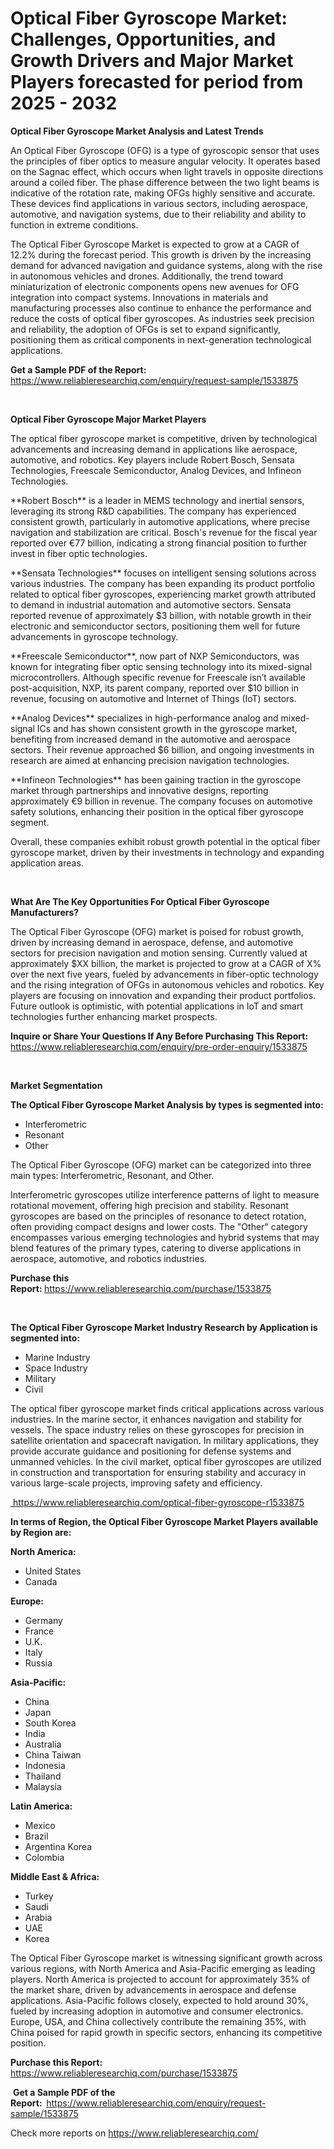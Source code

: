<p><h1>Optical Fiber Gyroscope Market: Challenges, Opportunities, and Growth Drivers and Major Market Players forecasted for period from 2025 - 2032</h1></p><p><strong>Optical Fiber Gyroscope Market Analysis and Latest Trends</strong></p>
<p><p>An Optical Fiber Gyroscope (OFG) is a type of gyroscopic sensor that uses the principles of fiber optics to measure angular velocity. It operates based on the Sagnac effect, which occurs when light travels in opposite directions around a coiled fiber. The phase difference between the two light beams is indicative of the rotation rate, making OFGs highly sensitive and accurate. These devices find applications in various sectors, including aerospace, automotive, and navigation systems, due to their reliability and ability to function in extreme conditions.</p><p>The Optical Fiber Gyroscope Market is expected to grow at a CAGR of 12.2% during the forecast period. This growth is driven by the increasing demand for advanced navigation and guidance systems, along with the rise in autonomous vehicles and drones. Additionally, the trend toward miniaturization of electronic components opens new avenues for OFG integration into compact systems. Innovations in materials and manufacturing processes also continue to enhance the performance and reduce the costs of optical fiber gyroscopes. As industries seek precision and reliability, the adoption of OFGs is set to expand significantly, positioning them as critical components in next-generation technological applications.</p></p>
<p><strong>Get a Sample PDF of the Report:&nbsp;</strong> <a href="https://www.reliableresearchiq.com/enquiry/request-sample/1533875?utm_campaign=2475&utm_medium=2&utm_source=Github&utm_content=ia&utm_term=17022025&utm_id=optical-fiber-gyroscope">https://www.reliableresearchiq.com/enquiry/request-sample/1533875</a></p>
<p>&nbsp;</p>
<p><strong>Optical Fiber Gyroscope Major Market Players</strong></p>
<p><p>The optical fiber gyroscope market is competitive, driven by technological advancements and increasing demand in applications like aerospace, automotive, and robotics. Key players include Robert Bosch, Sensata Technologies, Freescale Semiconductor, Analog Devices, and Infineon Technologies.</p><p>**Robert Bosch** is a leader in MEMS technology and inertial sensors, leveraging its strong R&D capabilities. The company has experienced consistent growth, particularly in automotive applications, where precise navigation and stabilization are critical. Bosch's revenue for the fiscal year reported over €77 billion, indicating a strong financial position to further invest in fiber optic technologies.</p><p>**Sensata Technologies** focuses on intelligent sensing solutions across various industries. The company has been expanding its product portfolio related to optical fiber gyroscopes, experiencing market growth attributed to demand in industrial automation and automotive sectors. Sensata reported revenue of approximately $3 billion, with notable growth in their electronic and semiconductor sectors, positioning them well for future advancements in gyroscope technology.</p><p>**Freescale Semiconductor**, now part of NXP Semiconductors, was known for integrating fiber optic sensing technology into its mixed-signal microcontrollers. Although specific revenue for Freescale isn’t available post-acquisition, NXP, its parent company, reported over $10 billion in revenue, focusing on automotive and Internet of Things (IoT) sectors.</p><p>**Analog Devices** specializes in high-performance analog and mixed-signal ICs and has shown consistent growth in the gyroscope market, benefiting from increased demand in the automotive and aerospace sectors. Their revenue approached $6 billion, and ongoing investments in research are aimed at enhancing precision navigation technologies.</p><p>**Infineon Technologies** has been gaining traction in the gyroscope market through partnerships and innovative designs, reporting approximately €9 billion in revenue. The company focuses on automotive safety solutions, enhancing their position in the optical fiber gyroscope segment.</p><p>Overall, these companies exhibit robust growth potential in the optical fiber gyroscope market, driven by their investments in technology and expanding application areas.</p></p>
<p>&nbsp;</p>
<p><strong>What Are The Key Opportunities For Optical Fiber Gyroscope Manufacturers?</strong></p>
<p><p>The Optical Fiber Gyroscope (OFG) market is poised for robust growth, driven by increasing demand in aerospace, defense, and automotive sectors for precision navigation and motion sensing. Currently valued at approximately $XX billion, the market is projected to grow at a CAGR of X% over the next five years, fueled by advancements in fiber-optic technology and the rising integration of OFGs in autonomous vehicles and robotics. Key players are focusing on innovation and expanding their product portfolios. Future outlook is optimistic, with potential applications in IoT and smart technologies further enhancing market prospects.</p></p>
<p><strong>Inquire or Share Your Questions If Any Before Purchasing This Report:</strong> <a href="https://www.reliableresearchiq.com/enquiry/pre-order-enquiry/1533875?utm_campaign=2475&utm_medium=2&utm_source=Github&utm_content=ia&utm_term=17022025&utm_id=optical-fiber-gyroscope">https://www.reliableresearchiq.com/enquiry/pre-order-enquiry/1533875</a></p>
<p>&nbsp;</p>
<p><strong>Market Segmentation</strong></p>
<p><strong>The Optical Fiber Gyroscope Market Analysis by types is segmented into:</strong></p>
<p><ul><li>Interferometric</li><li>Resonant</li><li>Other</li></ul></p>
<p><p>The Optical Fiber Gyroscope (OFG) market can be categorized into three main types: Interferometric, Resonant, and Other. </p><p>Interferometric gyroscopes utilize interference patterns of light to measure rotational movement, offering high precision and stability. Resonant gyroscopes are based on the principles of resonance to detect rotation, often providing compact designs and lower costs. The "Other" category encompasses various emerging technologies and hybrid systems that may blend features of the primary types, catering to diverse applications in aerospace, automotive, and robotics industries.</p></p>
<p><strong>Purchase this Report:&nbsp;</strong><a href="https://www.reliableresearchiq.com/purchase/1533875?utm_campaign=2475&utm_medium=2&utm_source=Github&utm_content=ia&utm_term=17022025&utm_id=optical-fiber-gyroscope">https://www.reliableresearchiq.com/purchase/1533875</a></p>
<p>&nbsp;</p>
<p><strong>The Optical Fiber Gyroscope Market Industry Research by Application is segmented into:</strong></p>
<p><ul><li>Marine Industry</li><li>Space Industry</li><li>Military</li><li>Civil</li></ul></p>
<p><p>The optical fiber gyroscope market finds critical applications across various industries. In the marine sector, it enhances navigation and stability for vessels. The space industry relies on these gyroscopes for precision in satellite orientation and spacecraft navigation. In military applications, they provide accurate guidance and positioning for defense systems and unmanned vehicles. In the civil market, optical fiber gyroscopes are utilized in construction and transportation for ensuring stability and accuracy in various large-scale projects, improving safety and efficiency.</p></p>
<p><a href="https://www.reliableresearchiq.com/optical-fiber-gyroscope-r1533875?utm_campaign=2475&utm_medium=2&utm_source=Github&utm_content=ia&utm_term=17022025&utm_id=optical-fiber-gyroscope">&nbsp;https://www.reliableresearchiq.com/optical-fiber-gyroscope-r1533875</a></p>
<p><strong>In terms of Region, the Optical Fiber Gyroscope Market Players available by Region are:</strong></p>
<p>
    <p> <strong> North America: </strong>
        <ul>
            <li>United States</li>
            <li>Canada</li>
        </ul>
        </p> 
    <p> <strong> Europe: </strong>
        <ul>
            <li>Germany</li>
            <li>France</li>
            <li>U.K.</li>
            <li>Italy</li>
            <li>Russia</li>
        </ul>
        </p> 
    <p> <strong> Asia-Pacific: </strong>
        <ul>
            <li>China</li>
            <li>Japan</li>
            <li>South Korea</li>
            <li>India</li>
            <li>Australia</li>
            <li>China Taiwan</li>
            <li>Indonesia</li>
            <li>Thailand</li>
            <li>Malaysia</li>
        </ul>
        </p> 
    <p> <strong> Latin America: </strong>
        <ul>
            <li>Mexico</li>
            <li>Brazil</li>
            <li>Argentina Korea</li>
            <li>Colombia</li>
        </ul>
        </p> 
    <p> <strong> Middle East & Africa: </strong>
        <ul>
            <li>Turkey</li>
            <li>Saudi</li>
            <li>Arabia</li>
            <li>UAE</li>
            <li>Korea</li>
        </ul>
    </p>
    </p>
<p><p>The Optical Fiber Gyroscope market is witnessing significant growth across various regions, with North America and Asia-Pacific emerging as leading players. North America is projected to account for approximately 35% of the market share, driven by advancements in aerospace and defense applications. Asia-Pacific follows closely, expected to hold around 30%, fueled by increasing adoption in automotive and consumer electronics. Europe, USA, and China collectively contribute the remaining 35%, with China poised for rapid growth in specific sectors, enhancing its competitive position.</p></p>
<p><strong>Purchase this Report: </strong><a href="https://www.reliableresearchiq.com/purchase/1533875?utm_campaign=2475&utm_medium=2&utm_source=Github&utm_content=ia&utm_term=17022025&utm_id=optical-fiber-gyroscope">https://www.reliableresearchiq.com/purchase/1533875</a></p>
<p>&nbsp;<strong>Get a Sample PDF of the Report:&nbsp;&nbsp;</strong><a href="https://www.reliableresearchiq.com/enquiry/request-sample/1533875?utm_campaign=2475&utm_medium=2&utm_source=Github&utm_content=ia&utm_term=17022025&utm_id=optical-fiber-gyroscope">https://www.reliableresearchiq.com/enquiry/request-sample/1533875</a></p>
<p><strong></strong></p>
<p>Check more reports on <a href="https://www.reliableresearchiq.com/?utm_campaign=2475&utm_medium=2&utm_source=Github&utm_content=ia&utm_term=17022025&utm_id=optical-fiber-gyroscope">https://www.reliableresearchiq.com/</a></p>